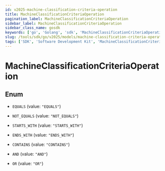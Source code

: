 ```yaml
---
id: v2025-machine-classification-criteria-operation
title: MachineClassificationCriteriaOperation
pagination_label: MachineClassificationCriteriaOperation
sidebar_label: MachineClassificationCriteriaOperation
sidebar_class_name: gosdk
keywords: ['go', 'Golang', 'sdk', 'MachineClassificationCriteriaOperation', 'V2025MachineClassificationCriteriaOperation'] 
slug: /tools/sdk/go/v2025/models/machine-classification-criteria-operation
tags: ['SDK', 'Software Development Kit', 'MachineClassificationCriteriaOperation', 'V2025MachineClassificationCriteriaOperation']
---
```


# MachineClassificationCriteriaOperation

## Enum


* `EQUALS` (value: `"EQUALS"`)

* `NOT_EQUALS` (value: `"NOT_EQUALS"`)

* `STARTS_WITH` (value: `"STARTS_WITH"`)

* `ENDS_WITH` (value: `"ENDS_WITH"`)

* `CONTAINS` (value: `"CONTAINS"`)

* `AND` (value: `"AND"`)

* `OR` (value: `"OR"`)


